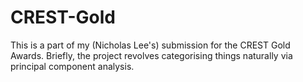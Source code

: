 # CREST-Gold
This is a part of my (Nicholas Lee's) submission for the CREST Gold Awards. Briefly, the project revolves categorising things naturally via principal component analysis. 
